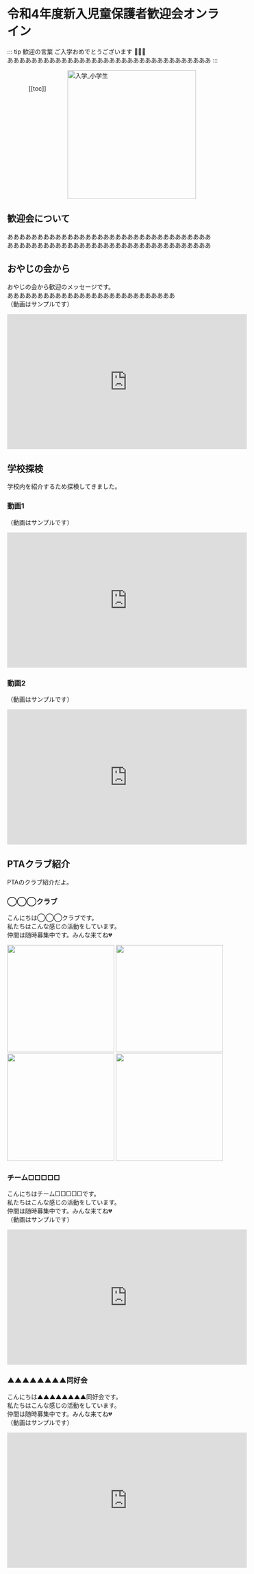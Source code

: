 # 令和4年度新入児童保護者歓迎会オンライン

::: tip 歓迎の言葉
ご入学おめでとうございます :cherry_blossom::cherry_blossom::cherry_blossom:<br>
ああああああああああああああああああああああああああああああああああ
:::

<img src="/img/event/nyugaku_syougakusei.png" alt="入学_小学生" width="300">

<div style="float:left; margin:20px 50px">

[[toc]]

</div>

<br style="clear:both">

## 歓迎会について
ああああああああああああああああああああああああああああああああああ<br>
ああああああああああああああああああああああああああああああああああ<br>

## おやじの会から
おやじの会から歓迎のメッセージです。<br>
ああああああああああああああああああああああああああああ<br>
（動画はサンプルです）<br>
<iframe width="560" height="315" src="https://www.youtube.com/embed/q84pn-t2CZ4" title="YouTube video player" frameborder="0" allow="accelerometer; autoplay; clipboard-write; encrypted-media; gyroscope; picture-in-picture" allowfullscreen></iframe>

## 学校探検
学校内を紹介するため探検してきました。

### 動画1
（動画はサンプルです）<br>
<iframe width="560" height="315" src="https://www.youtube.com/embed/ZysEeZx-Ifk" title="YouTube video player" frameborder="0" allow="accelerometer; autoplay; clipboard-write; encrypted-media; gyroscope; picture-in-picture" allowfullscreen></iframe>

### 動画2
（動画はサンプルです）<br>
<iframe width="560" height="315" src="https://www.youtube.com/embed/Shn-1um5uZA" title="YouTube video player" frameborder="0" allow="accelerometer; autoplay; clipboard-write; encrypted-media; gyroscope; picture-in-picture" allowfullscreen></iframe>

## PTAクラブ紹介
PTAのクラブ紹介だよ。

### ◯◯◯クラブ
こんにちは◯◯◯クラブです。<br>
私たちはこんな感じの活動をしています。<br>
仲間は随時募集中です。みんな来てね💔<br>
<div>
<img src="/img/event/sample_oyaji1.jpg" width="250">
<img src="/img/event/sample_oyaji1.jpg" width="250">
<img src="/img/event/sample_oyaji1.jpg" width="250">
<img src="/img/event/sample_oyaji1.jpg" width="250">
</div>

### チーム□□□□□
こんにちはチーム□□□□□です。<br>
私たちはこんな感じの活動をしています。<br>
仲間は随時募集中です。みんな来てね💔<br>
（動画はサンプルです）<br>
<iframe width="560" height="315" src="https://www.youtube.com/embed/mhOqhXTDjKY" title="YouTube video player" frameborder="0" allow="accelerometer; autoplay; clipboard-write; encrypted-media; gyroscope; picture-in-picture" allowfullscreen></iframe>

### ▲▲▲▲▲▲▲▲同好会
こんにちは▲▲▲▲▲▲▲▲同好会です。<br>
私たちはこんな感じの活動をしています。<br>
仲間は随時募集中です。みんな来てね💔<br>
（動画はサンプルです）<br>
<iframe width="560" height="315" src="https://www.youtube.com/embed/wr7UKB_c3jY" title="YouTube video player" frameborder="0" allow="accelerometer; autoplay; clipboard-write; encrypted-media; gyroscope; picture-in-picture" allowfullscreen></iframe>
